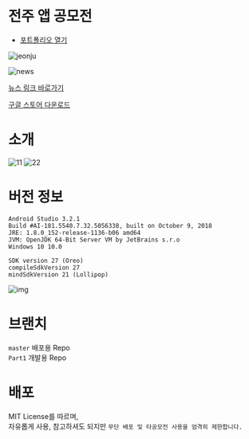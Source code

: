 # 전주 앱 공모전

- [포트폴리오 열기](https://github.com/wodonggun/Jeonjuwherego_App/blob/master/%ED%8F%AC%ED%8A%B8%ED%8F%B4%EB%A6%AC%EC%98%A4(%EC%A0%84%EC%A3%BC%EC%95%B1%20%EA%B3%B5%EB%AA%A8%EC%A0%84).pdf)
      


![jeonju](https://user-images.githubusercontent.com/35188271/50290998-a9bcf900-04b0-11e9-8bff-21536e4fcbcf.jpg)

![news](https://user-images.githubusercontent.com/35188271/50291570-4fbd3300-04b2-11e9-9970-9372e7a85ac5.PNG)

[뉴스 링크 바로가기](http://news1.kr/articles/?3500561)

[구글 스토어 다운로드](https://play.google.com/store/apps/details?id=com.racos.racos2.jeonju_where_go&hl=ko)


# 소개

![11](https://user-images.githubusercontent.com/35188271/50297098-51d9be80-04bf-11e9-93d9-f40480fc84b4.png)
![22](https://user-images.githubusercontent.com/35188271/50297099-51d9be80-04bf-11e9-9fcb-71044e5b554a.png)



# 버전 정보
```
Android Studio 3.2.1
Build #AI-181.5540.7.32.5056338, built on October 9, 2018
JRE: 1.8.0_152-release-1136-b06 amd64
JVM: OpenJDK 64-Bit Server VM by JetBrains s.r.o
Windows 10 10.0
```

```
SDK version 27 (Oreo)
compileSdkVersion 27
mindSdkVersion 21 (Lollipop)
```

![img](https://user-images.githubusercontent.com/35188271/50290720-e9cfac00-04af-11e9-9065-e9e403029c26.png)

# 브랜치

`master` 배포용 Repo <br>
`Part1` 개발용 Repo

# 배포
MIT License를 따르며,  
자유롭게 사용, 참고하셔도 되지만 `무단 배포 및 타공모전 사용을 엄격히 제한합니다.`  
